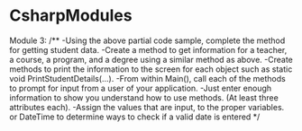 # CsharpModules

Module 3:
 /**
    -Using the above partial code sample, complete the method for getting student data.
    -Create a method to get information for a teacher, a course, a program, and a degree using a similar method as above.
    -Create methods to print the information to the screen for each object such as static void PrintStudentDetails(...).
    -From within Main(), call each of the methods to prompt for input from a user of your application.
    -Just enter enough information to show you understand how to use methods.  (At least three attributes each).
    -Assign the values that are input, to the proper variables.
    or DateTime to determine ways to check if a valid date is entered
     */
